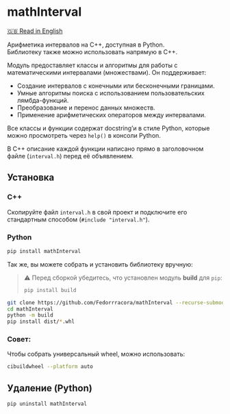 # mathInterval

[🇬🇧 Read in English](README.md)

Арифметика интервалов на C++, доступная в Python.  
Библиотеку также можно использовать напрямую в C++.

Модуль предоставляет классы и алгоритмы для работы
с математическими интервалами (множествами). Он поддерживает:

- Создание интервалов с конечными или бесконечными границами.
- Умные алгоритмы поиска с использованием пользовательских лямбда-функций.
- Преобразование и перенос данных множеств.
- Применение арифметических операторов между интервалами.

Все классы и функции содержат docstring’и в стиле Python,
которые можно просмотреть через `help()` в консоли Python.

В C++ описание каждой функции написано прямо в заголовочном файле
(`interval.h`) перед её объявлением.

## Установка

### C++

Скопируйте файл `interval.h` в свой проект и подключите его
стандартным способом (`#include "interval.h"`).

### Python

```bash
pip install mathInterval
```

Так же, вы можете собрать и установить библиотеку вручную:

> ⚠️ Перед сборкой убедитесь, что установлен модуль **build** для `pip`:
> ```bash
> pip install build
> ```

```bash
git clone https://github.com/Fedorrracora/mathInterval --recurse-submodules
cd mathInterval
python -m build
pip install dist/*.whl
```

### Совет:

Чтобы собрать универсальный wheel, можно использовать:

```bash
cibuildwheel --platform auto
```

## Удаление (Python)

```bash
pip uninstall mathInterval
```